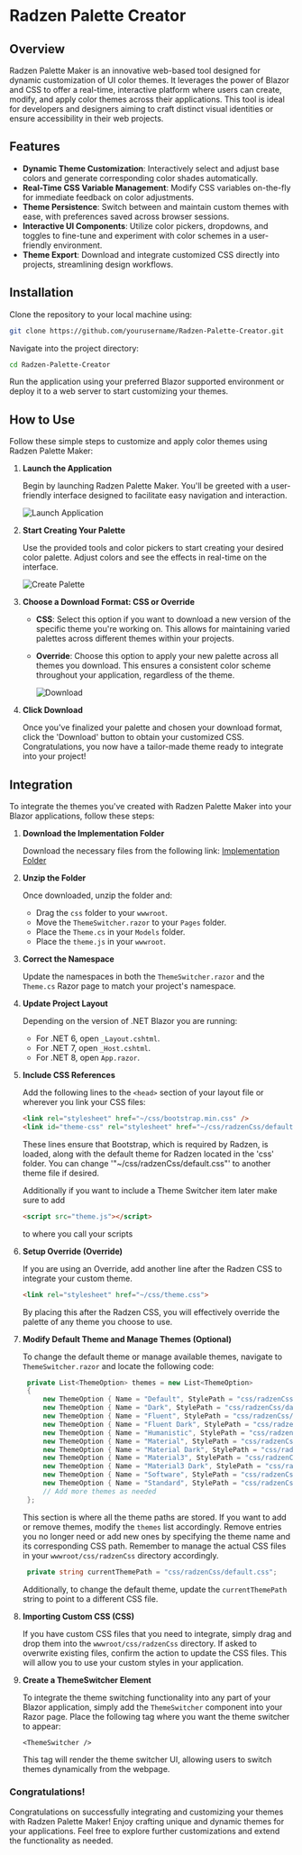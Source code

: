 # Radzen Palette Creator

## Overview
Radzen Palette Maker is an innovative web-based tool designed for dynamic customization of UI color themes. It leverages the power of Blazor and CSS to offer a real-time, interactive platform where users can create, modify, and apply color themes across their applications. This tool is ideal for developers and designers aiming to craft distinct visual identities or ensure accessibility in their web projects.

## Features

- **Dynamic Theme Customization**: Interactively select and adjust base colors and generate corresponding color shades automatically.
- **Real-Time CSS Variable Management**: Modify CSS variables on-the-fly for immediate feedback on color adjustments.
- **Theme Persistence**: Switch between and maintain custom themes with ease, with preferences saved across browser sessions.
- **Interactive UI Components**: Utilize color pickers, dropdowns, and toggles to fine-tune and experiment with color schemes in a user-friendly environment.
- **Theme Export**: Download and integrate customized CSS directly into projects, streamlining design workflows.

## Installation

Clone the repository to your local machine using:

```bash
git clone https://github.com/yourusername/Radzen-Palette-Creator.git
```
Navigate into the project directory:

```bash
cd Radzen-Palette-Creator
```
Run the application using your preferred Blazor supported environment or deploy it to a web server to start customizing your themes.

## How to Use

Follow these simple steps to customize and apply color themes using Radzen Palette Maker:

1. **Launch the Application**
   
   Begin by launching Radzen Palette Maker. You'll be greeted with a user-friendly interface designed to facilitate easy navigation and interaction.

   ![Launch Application](url-to-image-here)  <!-- Replace 'url-to-image-here' with the actual URL of your image -->

3. **Start Creating Your Palette**
   
   Use the provided tools and color pickers to start creating your desired color palette. Adjust colors and see the effects in real-time on the interface.

   ![Create Palette](url-to-image-here)  <!-- Replace 'url-to-image-here' with the actual URL of your image -->

4. **Choose a Download Format: CSS or Override**
   
   - **CSS**: Select this option if you want to download a new version of the specific theme you're working on. This allows for maintaining varied palettes across different themes within your projects.
   - **Override**: Choose this option to apply your new palette across all themes you download. This ensures a consistent color scheme throughout your application, regardless of the theme.

     ![Download](url-to-image-here)  <!-- Replace 'url-to-image-here' with the actual URL of your image -->

5. **Click Download**
   
   Once you've finalized your palette and chosen your download format, click the 'Download' button to obtain your customized CSS. Congratulations, you now have a tailor-made theme ready to integrate into your project!

## Integration

To integrate the themes you've created with Radzen Palette Maker into your Blazor applications, follow these steps:

1. **Download the Implementation Folder**
   
   Download the necessary files from the following link: 
   [Implementation Folder](https://download-directory.github.io/?url=https%3A%2F%2Fgithub.com%2FHennyBicks01%2FRadzenPaletteCreator%2Ftree%2Fmaster%2FImplementation)

2. **Unzip the Folder**
   
   Once downloaded, unzip the folder and:
   - Drag the `css` folder to your `wwwroot`.
   - Move the `ThemeSwitcher.razor` to your `Pages` folder.
   - Place the `Theme.cs` in your `Models` folder.
   - Place the `theme.js` in your `wwwroot`.

3. **Correct the Namespace**
   
   Update the namespaces in both the `ThemeSwitcher.razor` and the `Theme.cs` Razor page to match your project's namespace.

4. **Update Project Layout**
   
   Depending on the version of .NET Blazor you are running:
   - For .NET 6, open `_Layout.cshtml`.
   - For .NET 7, open `_Host.cshtml`.
   - For .NET 8, open `App.razor`.

5. **Include CSS References**
    
   Add the following lines to the `<head>` section of your layout file or wherever you link your CSS files:

   ```html
   <link rel="stylesheet" href="~/css/bootstrap.min.css" />
   <link id="theme-css" rel="stylesheet" href="~/css/radzenCss/default.css">
   ```
   These lines ensure that Bootstrap, which is required by Radzen, is loaded, along with the default theme for Radzen located in the 'css' folder. You can change '"~/css/radzenCss/default.css"' to another theme file if      desired.

   Additionally if you want to include a Theme Switcher item later make sure to add

   ```html
   <script src="theme.js"></script>
   ```
   to where you call your scripts

6. **Setup Override (Override)**

   If you are using an Override, add another line after the Radzen CSS to integrate your custom theme.

   ```html
   <link rel="stylesheet" href="~/css/theme.css">
   ```
   By placing this after the Radzen CSS, you will effectively override the palette of any theme you choose to use.

7. **Modify Default Theme and Manage Themes (Optional)**

   To change the default theme or manage available themes, navigate to `ThemeSwitcher.razor` and locate the following code:

   ```csharp
    private List<ThemeOption> themes = new List<ThemeOption>
    {
        new ThemeOption { Name = "Default", StylePath = "css/radzenCss/default.css" },
        new ThemeOption { Name = "Dark", StylePath = "css/radzenCss/dark.css" },
        new ThemeOption { Name = "Fluent", StylePath = "css/radzenCss/fluent.css" },
        new ThemeOption { Name = "Fluent Dark", StylePath = "css/radzenCss/fluent-dark.css" },
        new ThemeOption { Name = "Humanistic", StylePath = "css/radzenCss/humanistic.css" },
        new ThemeOption { Name = "Material", StylePath = "css/radzenCss/material.css" },
        new ThemeOption { Name = "Material Dark", StylePath = "css/radzenCss/material-dark.css" },
        new ThemeOption { Name = "Material3", StylePath = "css/radzenCss/material3.css" },
        new ThemeOption { Name = "Material3 Dark", StylePath = "css/radzenCss/material3-dark.css" },
        new ThemeOption { Name = "Software", StylePath = "css/radzenCss/software.css" },
        new ThemeOption { Name = "Standard", StylePath = "css/radzenCss/standard.css" },
        // Add more themes as needed
    };
   ```
   This section is where all the theme paths are stored. If you want to add or remove themes, modify the `themes` list accordingly. Remove entries you no longer need or add new ones by specifying the theme name and its corresponding CSS path. Remember to manage the actual CSS files in your `wwwroot/css/radzenCss` directory accordingly. 

   ```csharp
    private string currentThemePath = "css/radzenCss/default.css";
   ```
   Additionally, to change the default theme, update the `currentThemePath` string to point to a different CSS file.

8. **Importing Custom CSS (CSS)**

   If you have custom CSS files that you need to integrate, simply drag and drop them into the `wwwroot/css/radzenCss` directory. If asked to overwrite existing files, confirm the action to update the CSS files. This will allow you to use your custom styles in your application.

9. **Create a ThemeSwitcher Element**

   To integrate the theme switching functionality into any part of your Blazor application, simply add the `ThemeSwitcher` component into your Razor page. Place the following tag where you want the theme switcher to appear:

   ```razor
   <ThemeSwitcher />
   ```
   This tag will render the theme switcher UI, allowing users to switch themes dynamically from the webpage.

### Congratulations!
Congratulations on successfully integrating and customizing your themes with Radzen Palette Maker! Enjoy crafting unique and dynamic themes for your applications. Feel free to explore further customizations and extend the functionality as needed.

   

   


